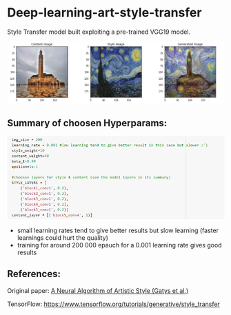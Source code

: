 # Deep-learning-art-style-transfer

Style Transfer model built exploiting a pre-trained VGG19 model.

<img src="results.PNG" width="800" /> 

## Summary of choosen Hyperparams:

<img src="hyperparams_summary.PNG" width="600" /> 

* small learning rates tend to give better results but slow learning (faster learnings could hurt the quality)
* training for around 200 000 epauch for a 0.001 learning rate gives good results 


## References:

Original paper: <a href="https://arxiv.org/abs/1508.06576"> A Neural Algorithm of Artistic Style (Gatys et  al.)</a> 

TensorFlow: <a href="https://www.tensorflow.org/tutorials/generative/style_transfer">https://www.tensorflow.org/tutorials/generative/style_transfer</a> 
